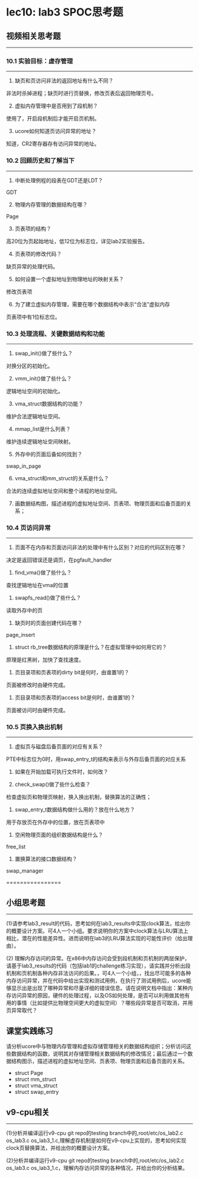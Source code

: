 # lec10: lab3 SPOC思考题

## 视频相关思考题
---
### 10.1 实验目标：虚存管理
---

1. 缺页和页访问非法的返回地址有什么不同？

非法时杀掉进程；缺页时进行页替换，修改页表后返回物理页号。

2. 虚拟内存管理中是否用到了段机制？

使用了，开启段机制后才能开启页机制。

3. ucore如何知道页访问异常的地址？

知道，CR2寄存器存有访问异常的地址。


### 10.2 回顾历史和了解当下
---

1. 中断处理例程的段表在GDT还是LDT？

GDT

2. 物理内存管理的数据结构在哪？

Page

3. 页表项的结构？

高20位为页起始地址，低12位为标志位，详见lab2实验报告。

4. 页表项的修改代码？

缺页异常的处理代码。
 
5. 如何设置一个虚拟地址到物理地址的映射关系？
 
修改页表项
 
6. 为了建立虚拟内存管理，需要在哪个数据结构中表示“合法”虚拟内存

页表项中有1位标志位。
 
### 10.3 处理流程、关键数据结构和功能
---

1. swap_init()做了些什么？

对换分区的初始化。

2. vmm_init()做了些什么？

逻辑地址空间的初始化。

3. vma_struct数据结构的功能？

维护合法逻辑地址空间。

4. mmap_list是什么列表？

维护连续逻辑地址空间映射。

5. 外存中的页面后备如何找到？

swap_in_page

6. vma_struct和mm_struct的关系是什么？

合法的连续虚拟地址空间和整个进程的地址空间。

7. 画数据结构图，描述进程的虚拟地址空间、页表项、物理页面和后备页面的关系；

### 10.4 页访问异常
---

1. 页面不在内存和页面访问非法的处理中有什么区别？对应的代码区别在哪？

决定是返回错误还是调页，在pgfault_handler

1. find_vma()做了些什么？

查找逻辑地址在vma的位置

1. swapfs_read()做了些什么？

读取外存中的页

1. 缺页时的页面创建代码在哪？

page_insert

1. struct rb_tree数据结构的原理是什么？在虚拟管理中如何用它的？

原理是红黑树，加快了查找速度。

1. 页目录项和页表项的dirty bit是何时，由谁置1的？

页面被修改时由硬件完成。

1. 页目录项和页表项的access bit是何时，由谁置1的？

页面被访问时由硬件完成。

### 10.5 页换入换出机制
---

1. 虚拟页与磁盘后备页面的对应有关系？
 
 PTE中标志位为0时，用swap_entry_t的结构来表示与外存后备页面的对应关系
 
1. 如果在开始加载可执行文件时，如何改？


 
1. check_swap()做了些什么检查？

检查虚拟页和物理页映射，换入换出机制，替换算法的正确性；
 
1. swap_entry_t数据结构做什么用的？放在什么地方？

用于存放页在外存中的位置，放在页表项中
 
1. 空闲物理页面的组织数据结构是什么？

free_list
 
1. 置换算法的接口数据结构？

swap_manager

================


## 小组思考题
---
(1)请参考lab3_result的代码，思考如何在lab3_results中实现clock算法，给出你的概要设计方案。可4人一个小组。要求说明你的方案中clock算法与LRU算法上相比，潜在的性能差异性。进而说明在lab3的LRU算法实现的可能性评价（给出理由）。

(2) 理解内存访问的异常。在x86中内存访问会受到段机制和页机制的两层保护，请基于lab3_results的代码（包括lab1的challenge练习实现），请实践并分析出段机制和页机制各种内存非法访问的后果。，可4人一个小组，，找出尽可能多的各种内存访问异常，并在代码中给出实现和测试用例，在执行了测试用例后，ucore能够显示出是出现了哪种异常和尽量详细的错误信息。请在说明文档中指出：某种内存访问异常的原因，硬件的处理过程，以及OS如何处理，是否可以利用做其他有用的事情（比如提供比物理空间更大的虚拟空间）？哪些段异常是否可取消，并用页异常取代？

## 课堂实践练习

请分析ucore中与物理内存管理和虚拟存储管理相关的数据结构组织；分析访问这些数据结构的函数，说明其对存储管理相关数据结构的修改情况；最后通过一个数据结构图示，描述进程的虚拟地址空间、页表项、物理页面和后备页面的关系。

 * struct Page
 * struct mm_struct
 * struct vma_struct
 * struct swap_entry

## v9-cpu相关
---
(1)分析并编译运行v9-cpu git repo的testing branch中的,root/etc/os_lab2.c os_lab3.c os_lab3_1.c,理解虚存机制是如何在v9-cpu上实现的，思考如何实现clock页替换算法，并给出你的概要设计方案。

(2)分析并编译运行v9-cpu git repo的testing branch中的,root/etc/os_lab2.c os_lab3.c os_lab3_1.c，理解内存访问异常的各种情况，并给出你的分析结果。
